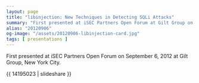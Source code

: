 ```yaml
---
layout: page
title: "libinjection: New Techniques in Detecting SQLi Attacks"
summary: "First presented at iSEC Partners Open Forum at Gilt Group on September 6, 2012 in New York"
alias: "20120906"
og-image: "/assets/20120906-libinjection-card.jpg"
tags: [ presentations ]
---
```


First presented at iSEC Partners Open Forum on September 6, 2012 at Gilt Group, New York City.

{{ 14195023 | slideshare }}

